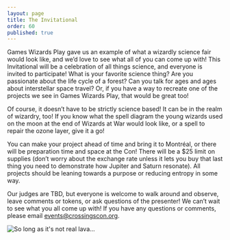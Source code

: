 ```yaml
---
layout: page
title: The Invitational
order: 60
published: true
---
```


Games Wizards Play gave us an example of what a wizardly science fair would look like, and we’d love to see what all of you can come up with! This Invitational will be a celebration of all things science, and everyone is invited to participate! What is your favorite science thing? Are you passionate about the life cycle of a forest? Can you talk for ages and ages about interstellar space travel? Or, if you have a way to recreate one of the projects we see in Games Wizards Play, that would be great too!

Of course, it doesn’t have to be strictly science based! It can be in the realm of wizardry, too! If you know what the spell diagram the young wizards used on the moon at the end of Wizards at War would look like, or a spell to repair the ozone layer, give it a go!

You can make your project ahead of time and bring it to Montréal, or there will be preparation time and space at the Con! There will be a $25 limit on supplies (don’t worry about the exchange rate unless it lets you buy that last thing you need to demonstrate how Jupiter and Saturn resonate). All projects should be leaning towards a purpose or reducing entropy in some way.

Our judges are TBD, but everyone is welcome to walk around and observe, leave comments or tokens, or ask questions of the presenter! We can’t wait to see what you all come up with! If you have any questions or comments, please email <events@crossingscon.org>.

<img src="{{ site.baseurl }}/images/invitational.jpg" alt="So long as it's not real lava...">

